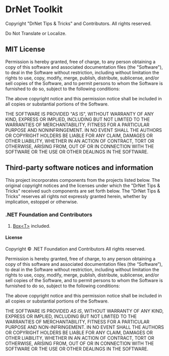 # DrNet Toolkit

Copyright "DrNet Tips & Tricks" and Contributors.
All rights reserved.

Do Not Translate or Localize.

## MIT License

Permission is hereby granted, free of charge, to any person obtaining a copy of this software and associated documentation files (the "Software"), to deal in the Software without restriction, including without limitation the rights to use, copy, modify, merge, publish, distribute, sublicense, and/or sell copies of the Software, and to permit persons to whom the Software is furnished to do so, subject to the following conditions:

The above copyright notice and this permission notice shall be included in all copies or substantial portions of the Software.

THE SOFTWARE IS PROVIDED "AS IS", WITHOUT WARRANTY OF ANY KIND, EXPRESS OR IMPLIED, INCLUDING BUT NOT LIMITED TO THE WARRANTIES OF MERCHANTABILITY, FITNESS FOR A PARTICULAR PURPOSE AND NONINFRINGEMENT. IN NO EVENT SHALL THE AUTHORS OR COPYRIGHT HOLDERS BE LIABLE FOR ANY CLAIM, DAMAGES OR OTHER LIABILITY, WHETHER IN AN ACTION OF CONTRACT, TORT OR OTHERWISE, ARISING FROM, OUT OF OR IN CONNECTION WITH THE SOFTWARE OR THE USE OR OTHER DEALINGS IN THE SOFTWARE.

## Third-party software notices and information

This project incorporates components from the projects listed below. The original copyright notices and the licenses under which the "DrNet Tips & Tricks" received such components are set forth below. The "DrNet Tips & Tricks" reserves all rights not expressly granted herein, whether by implication, estoppel or otherwise.

### .NET Foundation and Contributors

1. 	[Box&lt;T&gt;](https://github.com/CommunityToolkit/dotnet/blob/7b53ae23dfc6a7fb12d0fc058b89b6e948f48448/src/CommunityToolkit.HighPerformance/Box%7BT%7D.cs) included.

#### License
Copyright © .NET Foundation and Contributors
All rights reserved.

Permission is hereby granted, free of charge, to any person obtaining a copy of this software and associated documentation files (the “Software”), to deal in the Software without restriction, including without limitation the rights to use, copy, modify, merge, publish, distribute, sublicense, and/or sell copies of the Software, and to permit persons to whom the Software is furnished to do so, subject to the following conditions:

The above copyright notice and this permission notice shall be included in all copies or substantial portions of the Software.

THE SOFTWARE IS PROVIDED *AS IS*, WITHOUT WARRANTY OF ANY KIND, EXPRESS OR IMPLIED, INCLUDING BUT NOT LIMITED TO THE WARRANTIES OF MERCHANTABILITY, FITNESS FOR A PARTICULAR PURPOSE AND NON-INFRINGEMENT. IN NO EVENT SHALL THE AUTHORS OR COPYRIGHT HOLDERS BE LIABLE FOR ANY CLAIM, DAMAGES OR OTHER LIABILITY, WHETHER IN AN ACTION OF CONTRACT, TORT OR OTHERWISE, ARISING FROM, OUT OF OR IN CONNECTION WITH THE SOFTWARE OR THE USE OR OTHER DEALINGS IN THE SOFTWARE.


